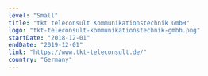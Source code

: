 ```yaml
---
level: "Small"
title: "tkt teleconsult Kommunikationstechnik GmbH"
logo: "tkt-teleconsult-kommunikationstechnik-gmbh.png"
startDate: "2018-12-01"
endDate: "2019-12-01"
link: "https://www.tkt-teleconsult.de/"
country: "Germany"
---
```

